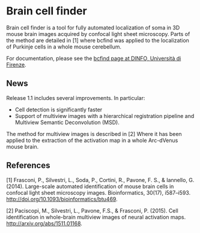 Brain cell finder
=================

Brain cell finder is a tool for fully automated localization of soma in 3D mouse brain images acquired by confocal light sheet microscopy. Parts of the method are detailed in [1] where bcfind was applied to the localization of Purkinje cells in a whole mouse cerebellum.


For documentation, please see the [bcfind page at DINFO, Università di Firenze](http://bcfind.dinfo.unifi.it "bcfind").



News
----

Release 1.1 includes several improvements. In particular:
- Cell detection is significantly faster
- Support of multiview images with a hierarchical registration pipeline and Multiview Semantic Deconvolution (MSD).

The method for multiview images is described in [2] Where it has been applied to the extraction of the activation map in a whole Arc-dVenus mouse brain.


References
----------

[1] Frasconi, P., Silvestri, L., Soda, P., Cortini, R., Pavone, F. S., & Iannello, G. (2014). Large-scale automated identification of mouse brain cells in confocal light sheet microscopy images. Bioinformatics, 30(17), i587–i593. http://doi.org/10.1093/bioinformatics/btu469.

[2] Paciscopi, M., Silvestri, L., Pavone, F.S., & Frasconi, P. (2015). Cell identification in whole-brain multiview images of neural activation maps.  http://arxiv.org/abs/1511.01168.
